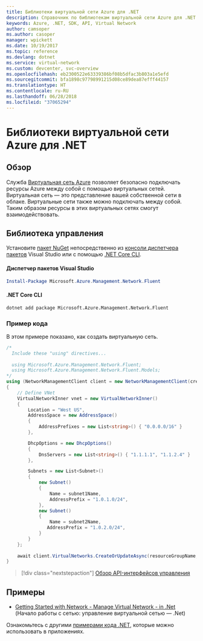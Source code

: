 ```yaml
---
title: Библиотеки виртуальной сети Azure для .NET
description: Справочник по библиотекам виртуальной сети Azure для .NET
keywords: Azure, .NET, SDK, API, Virtual Network
author: camsoper
ms.author: casoper
manager: wpickett
ms.date: 10/19/2017
ms.topic: reference
ms.devlang: dotnet
ms.service: virtual-network
ms.custom: devcenter, svc-overview
ms.openlocfilehash: eb2300522e63339386bf08b5dfac3b803a1e5efd
ms.sourcegitcommit: bfa1898c97798991215d08ce89dea87efff44157
ms.translationtype: HT
ms.contentlocale: ru-RU
ms.lasthandoff: 06/28/2018
ms.locfileid: "37065294"
---
```

# <a name="azure-virtual-network-libraries-for-net"></a>Библиотеки виртуальной сети Azure для .NET

## <a name="overview"></a>Обзор
Служба [Виртуальная сеть Azure](/azure/virtual-network/virtual-networks-overview) позволяет безопасно подключать ресурсы Azure между собой с помощью виртуальных сетей. Виртуальная сеть — это представление вашей собственной сети в облаке. Виртуальные сети также можно подключать между собой. Таким образом ресурсы в этих виртуальных сетях смогут взаимодействовать. 

## <a name="management-library"></a>Библиотека управления

Установите [пакет NuGet](https://www.nuget.org/packages/Microsoft.Azure.Management.Network.Fluent) непосредственно из [консоли диспетчера пакетов][PackageManager] Visual Studio или с помощью [.NET Core CLI][DotNetCLI].

#### <a name="visual-studio-package-manager"></a>Диспетчер пакетов Visual Studio

```powershell
Install-Package Microsoft.Azure.Management.Network.Fluent
```

#### <a name="net-core-cli"></a>.NET Core CLI

```bash
dotnet add package Microsoft.Azure.Management.Network.Fluent
```

### <a name="code-example"></a>Пример кода
В этом примере показано, как создать виртуальную сеть.

```csharp
/* 
  Include these "using" directives...
  
  using Microsoft.Azure.Management.Network.Fluent;
  using Microsoft.Azure.Management.Network.Fluent.Models;
*/
using (NetworkManagementClient client = new NetworkManagementClient(credentials))
{
    // Define VNet
    VirtualNetworkInner vnet = new VirtualNetworkInner()
    {
        Location = "West US",
        AddressSpace = new AddressSpace()
        {
            AddressPrefixes = new List<string>() { "0.0.0.0/16" }
        },

        DhcpOptions = new DhcpOptions()
        {
            DnsServers = new List<string>() { "1.1.1.1", "1.1.2.4" }
        },

        Subnets = new List<Subnet>()
        {
            new Subnet()
            {
                Name = subnet1Name,
                AddressPrefix = "1.0.1.0/24",
            },
            new Subnet()
            {
                Name = subnet2Name,
               AddressPrefix = "1.0.2.0/24",
            }
        }
    };
    
    await client.VirtualNetworks.CreateOrUpdateAsync(resourceGroupName, vNetName, vnet);
}

```

> [!div class="nextstepaction"]
> [Обзор API-интерфейсов управления](/dotnet/api/overview/azure/network/management)

## <a name="samples"></a>Примеры
- [Getting Started with Network - Manage Virtual Network - in .Net](https://github.com/Azure-Samples/network-dotnet-manage-virtual-network) (Начало работы с сетью: управление виртуальной сетью — .Net)

Ознакомьтесь с другими [примерами кода .NET](https://azure.microsoft.com/resources/samples/?platform=dotnet), которые можно использовать в приложениях.


[PackageManager]: https://docs.microsoft.com/nuget/tools/package-manager-console 
[DotNetCLI]: https://docs.microsoft.com/dotnet/core/tools/dotnet-add-package 


